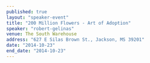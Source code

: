 ```yaml
---
published: true
layout: "speaker-event"
title: "200 Million Flowers - Art of Adoption"
speaker: "robert-gelinas"
venue: The South Warehouse
address: "627 E Silas Brown St., Jackson, MS 39201"
date: "2014-10-23"
end_date: "2014-10-23"
---
```


